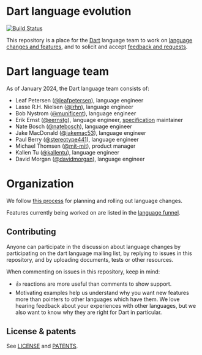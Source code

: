 # Dart language evolution

[![Build Status](https://github.com/dart-lang/language/workflows/CI/badge.svg)](https://github.com/dart-lang/language/actions?query=workflow%3ACI+branch%3Amaster)

This repository is a place for the [Dart][website] language team to work on
[language changes and features][language funnel], and to solicit and accept
[feedback and requests](https://github.com/dart-lang/language/issues).

# Dart language team

As of January 2024, the Dart language team consists of:

* Leaf Petersen ([@leafpetersen](https://github.com/leafpetersen)), language engineer
* Lasse R.H. Nielsen ([@lrhn](https://github.com/lrhn)), language engineer
* Bob Nystrom
 ([@munificent](https://github.com/munificent)), language engineer
* Erik Ernst ([@eernstg](https://github.com/eernstg)), language engineer, [specification][specification] maintainer
* Nate Bosch ([@natebosch](https://github.com/natebosch)), language engineer
* Jake MacDonald ([@jakemac53](https://github.com/jakemac53)), language engineer
* Paul Berry ([@stereotype441](https://github.com/stereotype441)), language engineer
* Michael Thomsen ([@mit-mit](https://github.com/mit-mit)), product manager
* Kallen Tu ([@kallentu](https://github.com/kallentu)), language engineer
* David Morgan ([@davidmorgan](https://github.com/davidmorgan)), language engineer

# Organization

We follow [this process](https://github.com/dart-lang/language/blob/master/doc/life_of_a_language_feature.md)
for planning and rolling out language changes.

Features currently being worked on are listed in the [language funnel][].

## Contributing

Anyone can participate in the discussion about language changes
by participating on the dart language mailing list,
by replying to issues in this repository,
and by uploading documents, tests or other resources.

When commenting on issues in this repository, keep in mind:

-   :+1: reactions are more useful than comments to show support.
-   Motivating examples help us understand why you want new features more than
    pointers to other languages which have them. We love hearing feedback about
    your experiences with other languages, but we also want to know why they are
    right for Dart in particular.

## License & patents

See [LICENSE][license] and [PATENTS][patents].

[website]: https://www.dartlang.org
[license]: https://github.com/dart-lang/language/blob/master/LICENSE
[patents]: https://github.com/dart-lang/language/blob/master/PATENTS
[specification]: https://dart.dev/guides/language/spec
[language funnel]: https://github.com/orgs/dart-lang/projects/90
